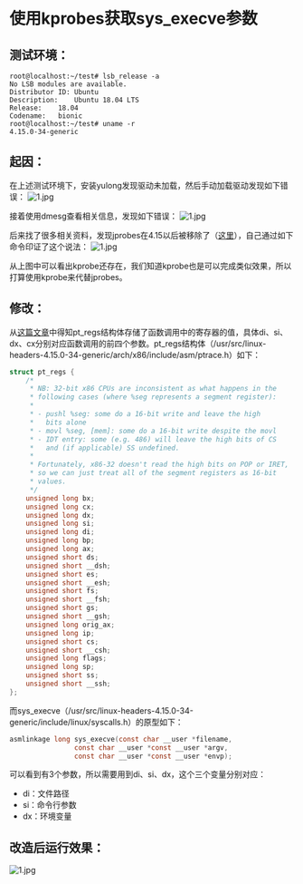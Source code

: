 # 使用kprobes获取sys_execve参数
## 测试环境：
```
root@localhost:~/test# lsb_release -a
No LSB modules are available.
Distributor ID:	Ubuntu
Description:	Ubuntu 18.04 LTS
Release:	18.04
Codename:	bionic
root@localhost:~/test# uname -r
4.15.0-34-generic

```
## 起因：
在上述测试环境下，安装yulong发现驱动未加载，然后手动加载驱动发现如下错误：
![1.jpg](https://github.com/lovewinxp/kprobes_hook/blob/master/jpg/1.png)

接着使用dmesg查看相关信息，发现如下错误：
![1.jpg](https://github.com/lovewinxp/kprobes_hook/blob/master/jpg/2.png)

后来找了很多相关资料，发现jprobes在4.15以后被移除了（[这里](https://stackoverflow.com/questions/13438328/why-do-i-get-38-error-while-trying-to-insmod-a-kernel-module-probing-do-fork "这里")），自己通过如下命令印证了这个说法：
![1.jpg](https://github.com/lovewinxp/kprobes_hook/blob/master/jpg/3.png)

从上图中可以看出kprobe还存在，我们知道kprobe也是可以完成类似效果，所以打算使用kprobe来代替jprobes。

## 修改：
从[这篇文章](http://ssdxiao.github.io/linux/2015/12/10/kprobe-example.html "这篇文章")中得知pt_regs结构体存储了函数调用中的寄存器的值，具体di、si、dx、cx分别对应函数调用的前四个参数。pt_regs结构体（/usr/src/linux-headers-4.15.0-34-generic/arch/x86/include/asm/ptrace.h）如下：
```c
struct pt_regs {
	/*
	 * NB: 32-bit x86 CPUs are inconsistent as what happens in the
	 * following cases (where %seg represents a segment register):
	 *
	 * - pushl %seg: some do a 16-bit write and leave the high
	 *   bits alone
	 * - movl %seg, [mem]: some do a 16-bit write despite the movl
	 * - IDT entry: some (e.g. 486) will leave the high bits of CS
	 *   and (if applicable) SS undefined.
	 *
	 * Fortunately, x86-32 doesn't read the high bits on POP or IRET,
	 * so we can just treat all of the segment registers as 16-bit
	 * values.
	 */
	unsigned long bx;
	unsigned long cx;
	unsigned long dx;
	unsigned long si;
	unsigned long di;
	unsigned long bp;
	unsigned long ax;
	unsigned short ds;
	unsigned short __dsh;
	unsigned short es;
	unsigned short __esh;
	unsigned short fs;
	unsigned short __fsh;
	unsigned short gs;
	unsigned short __gsh;
	unsigned long orig_ax;
	unsigned long ip;
	unsigned short cs;
	unsigned short __csh;
	unsigned long flags;
	unsigned long sp;
	unsigned short ss;
	unsigned short __ssh;
};

```
而sys_execve（/usr/src/linux-headers-4.15.0-34-generic/include/linux/syscalls.h）的原型如下：
```c
asmlinkage long sys_execve(const char __user *filename,
                const char __user *const __user *argv,
                const char __user *const __user *envp);
```
可以看到有3个参数，所以需要用到di、si、dx，这个三个变量分别对应：
- di：文件路径
- si：命令行参数
- dx：环境变量
## 改造后运行效果：
![1.jpg](https://github.com/lovewinxp/kprobes_hook/blob/master/jpg/4.png)
